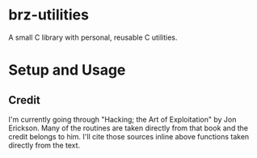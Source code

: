 # brz-utilities

A small C library with personal, reusable C utilities.

# Setup and Usage

## Credit
I'm currently going through "Hacking; the Art of Exploitation" by Jon Erickson. Many of the routines are taken directly from that book and the credit belongs to him. I'll cite those sources inline above functions taken directly from the text.
